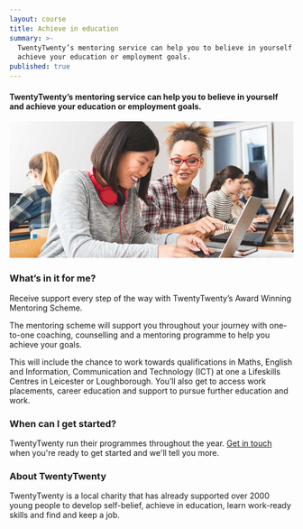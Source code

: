 ```yaml
---
layout: course
title: Achieve in education
summary: >-
  TwentyTwenty’s mentoring service can help you to believe in yourself and
  achieve your education or employment goals.
published: true
---
```


#### TwentyTwenty’s mentoring service can help you to believe in yourself and achieve your education or employment goals.

![Two young women working on computer](/img/computers.jpg)

### What’s in it for me? 

Receive support every step of the way with TwentyTwenty’s Award Winning Mentoring Scheme.

The mentoring scheme will support you throughout your journey with one-to-one coaching, counselling and a mentoring programme to help you achieve your goals.

This will include the chance to work towards qualifications in Maths, English and Information, Communication and Technology (ICT) at one a Lifeskills Centres in Leicester or Loughborough.  You’ll also get to access work placements, career education and support to pursue further education and work.

### When can I get started?

TwentyTwenty run their programmes throughout the year. 
[Get in touch](https://www.yesproject.org/contact/) when you're ready to get started and we'll tell you more.

### About TwentyTwenty
TwentyTwenty is a local charity that has already supported over 2000 young people to develop self-belief, achieve in education, learn work-ready skills and find and keep a job.
